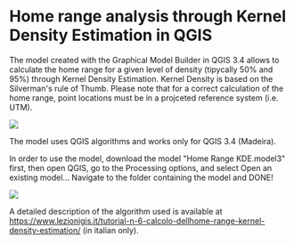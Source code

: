 # Home range analysis through Kernel Density Estimation in QGIS

The model created with the Graphical Model Builder in QGIS 3.4 allows to calculate the home range for a given level of density (tipycally 50% and 95%) through Kernel Density Estimation. Kernel Density is based on the Silverman's rule of Thumb. Please note that for a correct calculation of the home range, point locations must be in a projceted reference system (i.e. UTM).

<img src = "https://www.lezionigis.it/wp-content/uploads/2019/01/KDE8-1024x388.png"></img>

The model uses QGIS algorithms and works only for QGIS 3.4 (Madeira).

In order to use the model, download the model "Home Range KDE.model3" first, then open QGIS, go to the Processing options, and select Open an existing model... Navigate to the folder containing the model and DONE!

<img src = "https://www.lezionigis.it/wp-content/uploads/2019/01/Processing.png"></img>



A detailed description of the algorithm used is available at https://www.lezionigis.it/tutorial-n-6-calcolo-dellhome-range-kernel-density-estimation/ (in italian only).